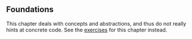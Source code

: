 
## Foundations

This chapter deals with concepts and abstractions, and thus do not really hints at concrete code.
See the [exercises](../../exercises/ch01) for this chapter instead.
